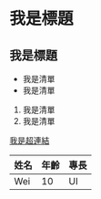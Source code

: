 # 我是標題
## 我是標題

- 我是清單
- 我是清單
  
1. 我是清單
2. 我是清單

[我是超連結](http://www.appedu.com.tw)

| 姓名 | 年齡 | 專長 |
| - | - | - |
| Wei | 10 | UI |
